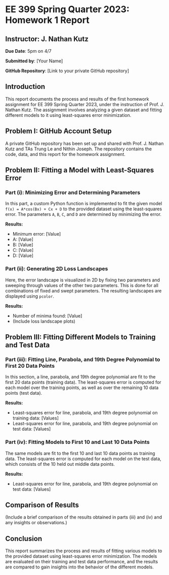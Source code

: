 # EE 399 Spring Quarter 2023: Homework 1 Report

## Instructor: J. Nathan Kutz

**Due Date**: 5pm on 4/7

**Submitted by**: [Your Name]

**GitHub Repository**: [Link to your private GitHub repository]

## Introduction

This report documents the process and results of the first homework assignment for EE 399 Spring Quarter 2023, under the instruction of Prof. J. Nathan Kutz. The assignment involves analyzing a given dataset and fitting different models to it using least-squares error minimization.

## Problem I: GitHub Account Setup

A private GitHub repository has been set up and shared with Prof. J. Nathan Kutz and TAs Trung Le and Nithin Joseph. The repository contains the code, data, and this report for the homework assignment.

## Problem II: Fitting a Model with Least-Squares Error

### Part (i): Minimizing Error and Determining Parameters

In this part, a custom Python function is implemented to fit the given model `f(x) = A*cos(Bx) + Cx + D` to the provided dataset using the least-squares error. The parameters `A`, `B`, `C`, and `D` are determined by minimizing the error.

**Results:**

- Minimum error: [Value]
- A: [Value]
- B: [Value]
- C: [Value]
- D: [Value]

### Part (ii): Generating 2D Loss Landscapes

Here, the error landscape is visualized in 2D by fixing two parameters and sweeping through values of the other two parameters. This is done for all combinations of fixed and swept parameters. The resulting landscapes are displayed using `pcolor`.

**Results:**

- Number of minima found: [Value]
- (Include loss landscape plots)

## Problem III: Fitting Different Models to Training and Test Data

### Part (iii): Fitting Line, Parabola, and 19th Degree Polynomial to First 20 Data Points

In this section, a line, parabola, and 19th degree polynomial are fit to the first 20 data points (training data). The least-squares error is computed for each model over the training points, as well as over the remaining 10 data points (test data).

**Results:**

- Least-squares error for line, parabola, and 19th degree polynomial on training data: [Values]
- Least-squares error for line, parabola, and 19th degree polynomial on test data: [Values]

### Part (iv): Fitting Models to First 10 and Last 10 Data Points

The same models are fit to the first 10 and last 10 data points as training data. The least-squares error is computed for each model on the test data, which consists of the 10 held out middle data points.

**Results:**

- Least-squares error for line, parabola, and 19th degree polynomial on test data: [Values]

## Comparison of Results

(Include a brief comparison of the results obtained in parts (iii) and (iv) and any insights or observations.)

## Conclusion

This report summarizes the process and results of fitting various models to the provided dataset using least-squares error minimization. The models are evaluated on their training and test data performance, and the results are compared to gain insights into the behavior of the different models.
